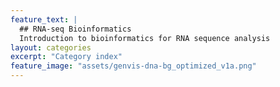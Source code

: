 ```yaml
---
feature_text: |
  ## RNA-seq Bioinformatics
  Introduction to bioinformatics for RNA sequence analysis
layout: categories
excerpt: "Category index"
feature_image: "assets/genvis-dna-bg_optimized_v1a.png"
---
```

